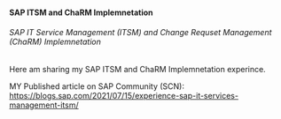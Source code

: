 #### SAP ITSM and ChaRM Implemnetation
###### SAP IT Service Management (ITSM) and Change Requset Management (ChaRM) Implemnetation

Here am sharing my SAP ITSM and ChaRM Implemnetation experince.

MY Published article on SAP Community (SCN): 
https://blogs.sap.com/2021/07/15/experience-sap-it-services-management-itsm/

